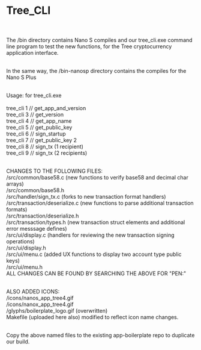 # Tree_CLI<br><br>

The /bin directory contains Nano S compiles and our tree_cli.exe command line program to test the new functions, for the Tree cryptocurrency application interface.<br><br>

In the same way, the /bin-nanosp directory contains the compiles for the Nano S Plus<br><br>

Usage: for tree_cli.exe<br><br>
    tree_cli 1 // get_app_and_version<br>
    tree_cli 3 // get_version<br>
    tree_cli 4 // get_app_name<br>
    tree_cli 5 // get_public_key<br>
    tree_cli 6 // sign_startup<br>
    tree_cli 7 // get_public_key 2<br>
    tree_cli 8 // sign_tx (1 recipient)<br>
    tree_cli 9 // sign_tx (2 recipients)<br><br>

CHANGES TO THE FOLLOWING FILES:<br>
/src/common/base58.c (new functions to verify base58 and decimal char arrays)<br>
/src/common/base58.h<br>
/src/handler/sign_tx.c (forks to new transaction format handlers)<br>
/src/transaction/deserialize.c (new functions to parse additional transaction formats)<br>
/src/transaction/deserialize.h<br>
/src/transaction/types.h (new transaction struct elements and additional error messsage defines)<br>
/src/ui/display.c (handlers for reviewing the new transaction signing operations)<br>
/src/ui/display.h<br>
/src/ui/menu.c (added UX functions to display two account type public keys)<br>
/src/ui/menu.h<br>
ALL CHANGES CAN BE FOUND BY SEARCHING THE ABOVE FOR "PEN:"<br><br>

ALSO ADDED ICONS:<br>
/icons/nanos_app_tree4.gif<br>
/icons/nanox_app_tree4.gif<br>
/glyphs/boilerplate_logo.gif (overwritten)<br>
Makefile (uploaded here also) modified to reflect icon name changes.<br><br>

Copy the above named files to the existing app-boilerplate repo to duplicate our build.<br><br>


